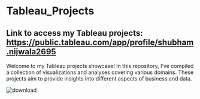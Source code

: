 # Tableau_Projects

 ## Link to access my Tableau projects: https://public.tableau.com/app/profile/shubham.nijwala2695

 Welcome to my Tableau projects showcase! In this repository, I've compiled a collection of visualizations and analyses covering various domains. These projects aim to provide insights into different aspects of business and data.



![download](https://github.com/shubham19nijwala/Tableau_Projects/assets/130289158/b9acc439-34ec-401e-b886-26ec08f851c3)
